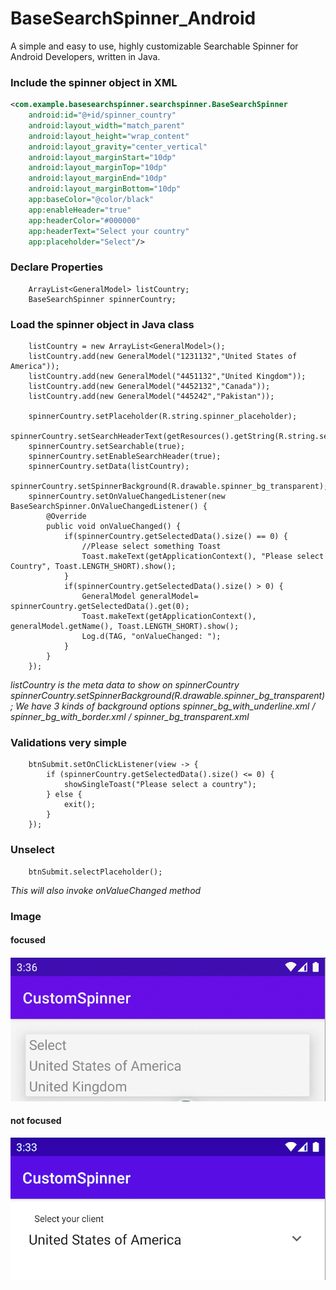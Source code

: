 # BaseSearchSpinner_Android
A simple and easy to use, highly customizable Searchable Spinner for Android Developers, written in Java.

### Include the spinner object in XML
```xml
<com.example.basesearchspinner.searchspinner.BaseSearchSpinner
    android:id="@+id/spinner_country"
    android:layout_width="match_parent"
    android:layout_height="wrap_content"
    android:layout_gravity="center_vertical"
    android:layout_marginStart="10dp"
    android:layout_marginTop="10dp"
    android:layout_marginEnd="10dp"
    android:layout_marginBottom="10dp"
    app:baseColor="@color/black"
    app:enableHeader="true"
    app:headerColor="#000000"
    app:headerText="Select your country"
    app:placeholder="Select"/>
```

### Declare Properties
```android
    ArrayList<GeneralModel> listCountry;
    BaseSearchSpinner spinnerCountry;
```

### Load the spinner object in Java class
```android
    listCountry = new ArrayList<GeneralModel>();
    listCountry.add(new GeneralModel("1231132","United States of America"));
    listCountry.add(new GeneralModel("4451132","United Kingdom"));
    listCountry.add(new GeneralModel("4452132","Canada"));
    listCountry.add(new GeneralModel("445242","Pakistan"));

    spinnerCountry.setPlaceholder(R.string.spinner_placeholder);
    spinnerCountry.setSearchHeaderText(getResources().getString(R.string.select_your_country));
    spinnerCountry.setSearchable(true);
    spinnerCountry.setEnableSearchHeader(true);
    spinnerCountry.setData(listCountry);
    spinnerCountry.setSpinnerBackground(R.drawable.spinner_bg_transparent);
    spinnerCountry.setOnValueChangedListener(new BaseSearchSpinner.OnValueChangedListener() {
        @Override
        public void onValueChanged() {
            if(spinnerCountry.getSelectedData().size() == 0) {
                //Please select something Toast
                Toast.makeText(getApplicationContext(), "Please select Country", Toast.LENGTH_SHORT).show();
            }
            if(spinnerCountry.getSelectedData().size() > 0) {
                GeneralModel generalModel= spinnerCountry.getSelectedData().get(0);
                Toast.makeText(getApplicationContext(), generalModel.getName(), Toast.LENGTH_SHORT).show();
                Log.d(TAG, "onValueChanged: ");
            }
        }
    });
```
*listCountry is the meta data to show on spinnerCountry*
*spinnerCountry.setSpinnerBackground(R.drawable.spinner_bg_transparent); We have 3 kinds of background options*
*spinner_bg_with_underline.xml / spinner_bg_with_border.xml / spinner_bg_transparent.xml*

### Validations very simple
```android
    btnSubmit.setOnClickListener(view -> {
        if (spinnerCountry.getSelectedData().size() <= 0) {
            showSingleToast("Please select a country");
        } else {
            exit();
        }
    });
```

### Unselect
```android
    btnSubmit.selectPlaceholder();
```
*This will also invoke onValueChanged method*

### Image
#### focused
![Focused](https://github.com/xeieshan/BaseSpinner_Android/raw/main/Spinner%20focused.png)
#### not focused
![Not Focused](https://github.com/xeieshan/BaseSpinner_Android/raw/main/Spinner%20not%20focused.png)

